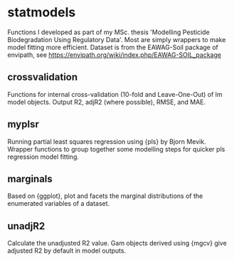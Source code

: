 # statmodels

Functions I developed as part of my MSc. thesis 'Modelling Pesticide Biodegradation Using Regulatory Data'. Most are simply  wrappers to make model fitting more efficient. Dataset is from the EAWAG-Soil package of envipath, see https://envipath.org/wiki/index.php/EAWAG-SOIL_package

## crossvalidation
Functions for internal cross-validation (10-fold and Leave-One-Out) of lm model objects. Output R2, adjR2 (where possible), RMSE, and MAE.

## myplsr
Running partial least squares regression using {pls} by Bjorn Mevik. Wrapper functions to group together some modelling steps for quicker pls regression model fitting.

## marginals
Based on {ggplot}, plot and facets the marginal distributions of the enumerated variables of a dataset.

## unadjR2
Calculate the unadjusted R2 value. Gam objects derived using {mgcv} give adjusted R2 by default in model outputs.
